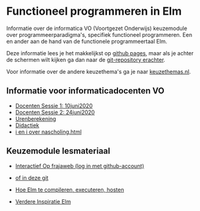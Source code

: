 # Functioneel programmeren in Elm

Informatie over de informatica VO (Voortgezet Onderwijs) keuzemodule over programmeerparadigma's, specifiek functioneel programmeren. Een en ander aan de hand van de functionele programmeertaal Elm.

Deze informatie lees je het makkelijkst op
[github pages](https://paradigmafunctioneel.github.io/functioneelElm/), maar als je achter de schermen wilt kijken ga dan naar de
[git-repository erachter](https://github.com/ParadigmaFunctioneel/functioneelElm).

Voor informatie over de andere keuzethema's ga je naar
[keuzethemas.nl](https://keuzethemas.nl/).

## Informatie voor informaticadocenten VO

+ [Docenten Sessie 1: 10juni2020](scholing/)
+ [Docenten Sessie 2: 24juni2020](scholing/sessie2TeVroeg)
+ [Urenberekening](docentinfo/uren)
+ [Didactiek](docentinfo/didactiek)
+ [i en i over nascholing.html](https://ieni.github.io/inf2019/nascholing.html)


## Keuzemodule lesmateriaal

+ [Interactief Op frajaweb (log in met github-account)](https://jupyterhub.frajaweb.com/hub/login)
+ [of in deze git](https://github.com/ParadigmaFunctioneel/functioneelElm/tree/master/notebooks)
+ [Hoe Elm te compileren, executeren, hosten](host/)

+ [Verdere Inspiratie Elm](allsorts)
